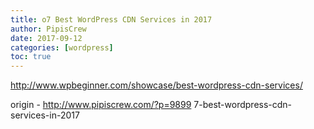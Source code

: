 ```yaml
---
title: o7 Best WordPress CDN Services in 2017
author: PipisCrew
date: 2017-09-12
categories: [wordpress]
toc: true
---
```


http://www.wpbeginner.com/showcase/best-wordpress-cdn-services/

origin - http://www.pipiscrew.com/?p=9899 7-best-wordpress-cdn-services-in-2017